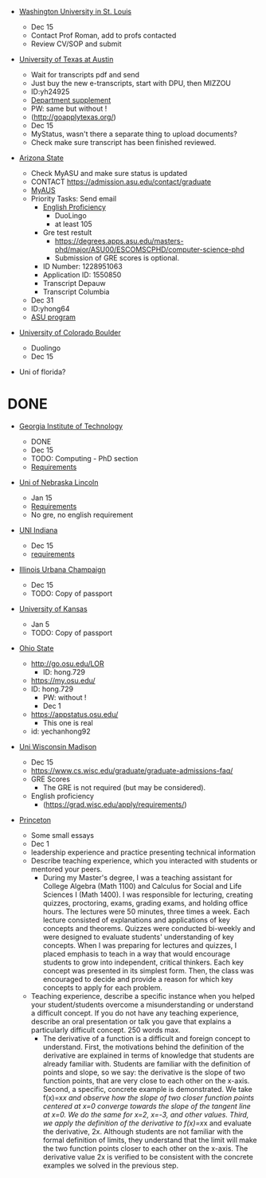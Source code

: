 
* [Washington University in St. Louis](https://gradadmit.wustl.edu/apply/?sr=4503835c-76a0-44d8-b086-00f19e2bb810)
  * Dec 15
  * Contact Prof Roman, add to profs contacted
  * Review CV/SOP and submit



* [University of Texas at Austin](https://utdirect.utexas.edu/apps/adm/mystatus)
  * Wait for transcripts pdf and send
  * Just buy the new e-transcripts, start with DPU, then MIZZOU
  * ID:yh24925
  * [Department supplement](https://apply.cs.utexas.edu/users/dblogin.html)
  * PW: same but without !
  * (http://goapplytexas.org/) 
  * Dec 15
  * MyStatus, wasn't there a separate thing to upload documents?
  * Check make sure transcript has been finished reviewed.


* [Arizona State](https://webapp4.asu.edu/dgsadmissions/logout) 
  * Check MyASU and make sure status is updated
  * CONTACT https://admission.asu.edu/contact/graduate
  * [MyAUS](https://my.asu.edu/)
  * Priority Tasks: Send email
    * [English Proficiency](https://admission.asu.edu/international/graduate/english-proficiency)
      * DuoLingo
      * at least 105
    * Gre test restult
      * https://degrees.apps.asu.edu/masters-phd/major/ASU00/ESCOMSCPHD/computer-science-phd
      * Submission of GRE scores is optional.
    * ID Number: 1228951063
    * Application ID: 1550850
    * Transcript Depauw
    * Transcript Columbia
  * Dec 31
  * ID:yhong64
  * [ASU program](https://degrees.apps.asu.edu/masters-phd/major/ASU00/ESCOMSCPHD/computer-science-phd?init=false&nopassive=true)


* [University of Colorado Boulder](https://grad.apply.colorado.edu/account/login) 
  * Duolingo
  * Dec 15

* Uni of florida?

# DONE
* [Georgia Institute of Technology](https://grad.gatech.edu/preparing-your-application) 
  * DONE
  * Dec 15
  * TODO: Computing - PhD section
  * [Requirements](https://www.cc.gatech.edu/phd-cs-admissions-requirements)


* [Uni of Nebraska Lincoln](https://go.unl.edu/gradapp) 
  * Jan 15
  * [Requirements](https://computing.unl.edu/graduate-admission-requirements/)
  * No gre, no english requirement

* [UNI Indiana](https://iugraduate2023.liaisoncas.com/applicant-ux/#/login) 
  * Dec 15
  * [requirements](https://bulletins.iu.edu/iu/gradschool/2020-2021/programs/bloomington/computer-science/index.shtml)

* [Illinois Urbana Champaign](https://choose.illinois.edu/apply/) 
  * Dec 15
  * TODO: Copy of passport

* [University of Kansas](https://gograd.ku.edu/apply/) 
  * Jan 5
  * TODO: Copy of passport

* [Ohio State](https://delegated.osu.edu/psp/csosuda/EMPLOYEE/CAMP/c/OAD_GEA.OAD_GEA_NUR_APL.GBL?) 
  * http://go.osu.edu/LOR
    * ID: hong.729
  * https://my.osu.edu/
  * ID: hong.729
    * PW: without !
    * Dec 1
  * https://appstatus.osu.edu/
    * This one is real
  * id: yechanhong92

* [Uni Wisconsin Madison](https://apply.grad.wisc.edu/Account/Login?ReturnUrl=%2f) 
  * Dec 15
  * https://www.cs.wisc.edu/graduate/graduate-admissions-faq/
  * GRE Scores
    * The GRE is not required (but may be considered).
  * English proficiency
    * (https://grad.wisc.edu/apply/requirements/)

* [Princeton](https://graduate-apply.princeton.edu/apply/)
  * Some small essays
  * Dec 1
  * leadership experience and practice presenting technical information
  * Describe teaching experience, which you interacted with students or mentored your peers.
    * During my Master's degree, I was a teaching assistant for College Algebra (Math 1100) and Calculus for Social and Life Sciences I (Math 1400). I was responsible for lecturing, creating quizzes, proctoring,  exams,  grading exams,  and holding office hours. The lectures were 50 minutes, three times a week. Each lecture consisted of explanations and applications of key concepts and theorems. Quizzes were conducted bi-weekly and were designed to evaluate students' understanding of key concepts. When I was preparing for lectures and quizzes, I placed emphasis to teach in a way that would encourage students to grow into independent, critical thinkers. Each key concept was presented in its simplest form. Then, the class was encouraged to decide and provide a reason for which key concepts to apply for each problem.
  * Teaching experience, describe a specific instance when you helped your student/students overcome a misunderstanding or understand a difficult concept. If you do not have any teaching experience, describe an oral presentation or talk you gave that explains a particularly difficult concept. 250 words max.
    * The derivative of a function is a difficult and foreign concept to understand. First, the motivations behind the definition of the derivative are explained in terms of knowledge that students are already familiar with. Students are familiar with the definition of points and slope, so we say: the derivative is the slope of two function points, that are very close to each other on the x-axis. Second, a specific, concrete example is demonstrated. We take f(x)=x*x and observe how the slope of two closer function points centered at x=0 converge towards the slope of the tangent line at x=0. We do the same for x=2,  x=-3, and other values. Third, we apply the definition of the derivative to f(x)=x*x and evaluate the derivative, 2x. Although students are not familiar with the formal definition of limits, they understand that the limit will make the two function points closer to each other on the x-axis. The derivative value 2x is verified to be consistent with the concrete examples we solved in the previous step.


